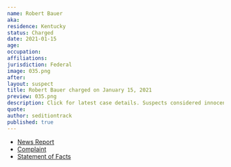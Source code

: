 ```yaml
---
name: Robert Bauer
aka:
residence: Kentucky
status: Charged
date: 2021-01-15
age:
occupation:
affiliations:
jurisdiction: Federal
image: 035.png
after:
layout: suspect
title: Robert Bauer charged on January 15, 2021
preview: 035.png
description: Click for latest case details. Suspects considered innocent until proven guilty.
quote:
author: seditiontrack
published: true
---
```


- [News Report](https://www.whas11.com/article/news/crime/kentucky-capitol-riot-arrests-bauer/417-51b5098f-25b0-41f7-898b-37616e64dc5d)
- [Complaint](https://assets.documentcloud.org/documents/20456227/1-14-21-us-v-robert-bauer-complaint-statement.pdf)
- [Statement of Facts](https://www.justice.gov/opa/page/file/1355721/download)